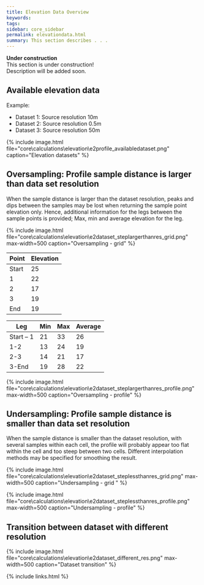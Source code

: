 ```yaml
---
title: Elevation Data Overview
keywords: 
tags: 
sidebar: core_sidebar
permalink: elevationdata.html
summary: This section describes . . . 
---
```


<div class="alert alert-danger" role="alert"> <i class="fa fa-exclamation-circle  fa-2x"></i>
<b>Under construction</b><br>
This section is under construction!<br>
Description will be added soon.
</div>

## Available elevation data

Example:

* Dataset 1: Source resolution 10m
* Dataset 2:	Source resolution 0.5m
* Dataset 3: Source resolution 50m

{% include image.html file="core\calculations\elevation\e2profile_availabledataset.png"  caption="Elevation datasets" %}

## Oversampling: Profile sample distance is larger than data set resolution

When the sample distance is larger than the dataset resolution, peaks and dips between the samples may be lost when returning the sample point elevation only. Hence, additional information for the legs between the sample points is provided; Max, min and average elevation for the leg.

{% include image.html file="core\calculations\elevation\e2dataset_steplargerthanres_grid.png" max-width=500  caption="Oversampling - grid" %}

| Point | Elevation |
| ----  | ---- | 
| Start | 25 |
| 1 | 22 |
| 2	| 17 |
| 3	| 19 |
| End |	19 |

| Leg | Min | Max | Average |
| ----  | ---- | ----  | ---- | 
| Start – 1 | 21 | 33 | 26
| 1-2 | 13 | 24 | 19 |
| 2-3 | 14 | 21 | 17 |
| 3-End | 19 | 28 | 22 |

{% include image.html file="core\calculations\elevation\e2dataset_steplargerthanres_profile.png" max-width=500  caption="Oversampling - profile" %}

## Undersampling: Profile sample distance is smaller than data set resolution

When the sample distance is smaller than the dataset resolution, with several samples within each cell, the profile will probably appear too flat within the cell and too steep between two cells. Different interpolation methods may be specified for smoothing the result.

{% include image.html file="core\calculations\elevation\e2dataset_steplessthanres_grid.png" max-width=500  caption="Undersampling - grid " %}

{% include image.html file="core\calculations\elevation\e2dataset_steplessthanres_profile.png" max-width=500  caption="Undersampling - profile" %}

## Transition between dataset with different resolution

{% include image.html file="core\calculations\elevation\e2dataset_different_res.png" max-width=500  caption="Dataset transition" %}


{% include links.html %}